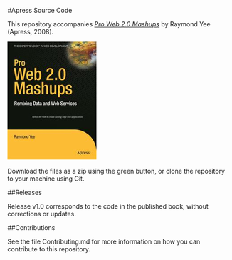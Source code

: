 #Apress Source Code

This repository accompanies [*Pro Web 2.0 Mashups*](http://www.apress.com/9781590598580) by Raymond Yee (Apress, 2008).

![Cover image](9781590598580.jpg)

Download the files as a zip using the green button, or clone the repository to your machine using Git.

##Releases

Release v1.0 corresponds to the code in the published book, without corrections or updates.

##Contributions

See the file Contributing.md for more information on how you can contribute to this repository.
